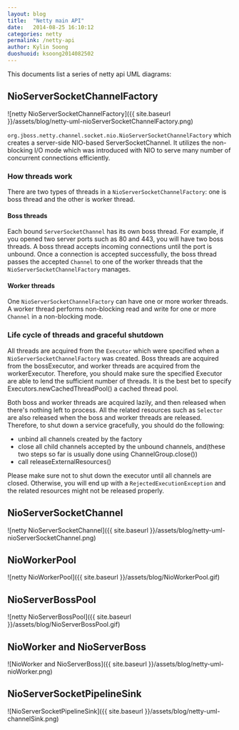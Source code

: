 ```yaml
---
layout: blog
title:  "Netty main API"
date:   2014-08-25 16:10:12
categories: netty
permalink: /netty-api
author: Kylin Soong
duoshuoid: ksoong2014082502
---
```


This documents list a series of netty api UML diagrams:

## NioServerSocketChannelFactory

![netty NioServerSocketChannelFactory]({{ site.baseurl }}/assets/blog/netty-uml-nioServerSocketChannelFactory.png)

`org.jboss.netty.channel.socket.nio.NioServerSocketChannelFactory` which creates a server-side NIO-based ServerSocketChannel. It utilizes the non-blocking I/O mode which was introduced with NIO to serve many number of concurrent connections efficiently.

### How threads work

There are two types of threads in a `NioServerSocketChannelFactory`: one is boss thread and the other is worker thread.

#### Boss threads

Each bound `ServerSocketChannel` has its own boss thread. For example, if you opened two server ports such as 80 and 443, you will have two boss threads. A boss thread accepts incoming connections until the port is unbound. Once a connection is accepted successfully, the boss thread passes the accepted `Channel` to one of the worker threads that the `NioServerSocketChannelFactory` manages.

#### Worker threads

One `NioServerSocketChannelFactory` can have one or more worker threads. A worker thread performs non-blocking read and write for one or more `Channel` in a non-blocking mode.

### Life cycle of threads and graceful shutdown

All threads are acquired from the `Executor` which were specified when a `NioServerSocketChannelFactory` was created.  Boss threads are acquired from the bossExecutor, and worker threads are acquired from the workerExecutor. Therefore, you should make sure the specified Executor are able to lend the sufficient number of threads. It is the best bet to specify Executors.newCachedThreadPool() a cached thread pool.

Both boss and worker threads are acquired lazily, and then released when there's nothing left to process. All the related resources such as `Selector` are also released when the boss and worker threads are released. Therefore, to shut down a service gracefully, you should do the following:

* unbind all channels created by the factory
* close all child channels accepted by the unbound channels, and(these two steps so far is usually done using ChannelGroup.close())
* call releaseExternalResources()

Please make sure not to shut down the executor until all channels are closed. Otherwise, you will end up with a `RejectedExecutionException` and the related resources might not be released properly. 

## NioServerSocketChannel

![netty NioServerSocketChannel]({{ site.baseurl }}/assets/blog/netty-uml-nioServerSocketChannel.png)

## NioWorkerPool

![netty NioWorkerPool]({{ site.baseurl }}/assets/blog/NioWorkerPool.gif)

## NioServerBossPool

![netty NioServerBossPool]({{ site.baseurl }}/assets/blog/NioServerBossPool.gif)

## NioWorker and NioServerBoss

![NioWorker and NioServerBoss]({{ site.baseurl }}/assets/blog/netty-uml-nioWorker.png)

## NioServerSocketPipelineSink

![NioServerSocketPipelineSink]({{ site.baseurl }}/assets/blog/netty-uml-channelSink.png)

